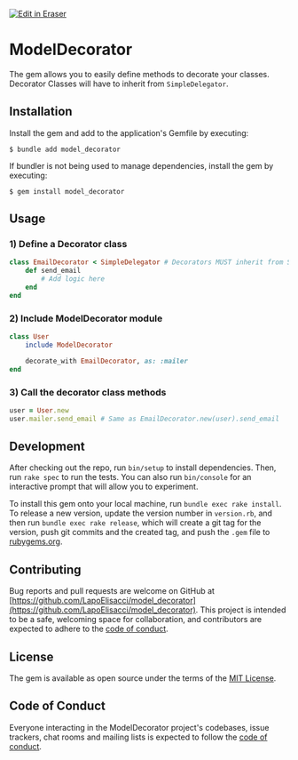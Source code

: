<p><a target="_blank" href="https://app.eraser.io/workspace/Srmc9fqWYvSCzwXq0hz7" id="edit-in-eraser-github-link"><img alt="Edit in Eraser" src="https://firebasestorage.googleapis.com/v0/b/second-petal-295822.appspot.com/o/images%2Fgithub%2FOpen%20in%20Eraser.svg?alt=media&amp;token=968381c8-a7e7-472a-8ed6-4a6626da5501"></a></p>

# ModelDecorator
The gem allows you to easily define methods to decorate your classes.
Decorator Classes will have to inherit from `SimpleDelegator`.

## Installation
Install the gem and add to the application's Gemfile by executing:

```
$ bundle add model_decorator
```
If bundler is not being used to manage dependencies, install the gem by executing:

```
$ gem install model_decorator
```
## Usage
### 1) Define a Decorator class
```Ruby
class EmailDecorator < SimpleDelegator # Decorators MUST inherit from SimpleDelegator
    def send_email
        # Add logic here
    end
end
```
### 2) Include ModelDecorator module
```Ruby
class User
    include ModelDecorator

    decorate_with EmailDecorator, as: :mailer
end
```
### 3) Call the decorator class methods
```Ruby
user = User.new
user.mailer.send_email # Same as EmailDecorator.new(user).send_email
```
## Development
After checking out the repo, run `bin/setup` to install dependencies. Then, run `rake spec` to run the tests. You can also run `bin/console` for an interactive prompt that will allow you to experiment.

To install this gem onto your local machine, run `bundle exec rake install`. To release a new version, update the version number in `version.rb`, and then run `bundle exec rake release`, which will create a git tag for the version, push git commits and the created tag, and push the `.gem` file to [﻿rubygems.org](https://rubygems.org/).

## Contributing
Bug reports and pull requests are welcome on GitHub at [﻿https://github.com/LapoElisacci/model_decorator](https://github.com/LapoElisacci/model_decorator). This project is intended to be a safe, welcoming space for collaboration, and contributors are expected to adhere to the [﻿code of conduct](https://github.com/LapoElisacci/model_decorator/blob/main/CODE_OF_CONDUCT.md).

## License
The gem is available as open source under the terms of the [﻿MIT License](https://opensource.org/licenses/MIT).

## Code of Conduct
Everyone interacting in the ModelDecorator project's codebases, issue trackers, chat rooms and mailing lists is expected to follow the [﻿code of conduct](https://github.com/LapoElisacci/model_decorator/blob/main/CODE_OF_CONDUCT.md).




<!--- Eraser file: https://app.eraser.io/workspace/Srmc9fqWYvSCzwXq0hz7 --->